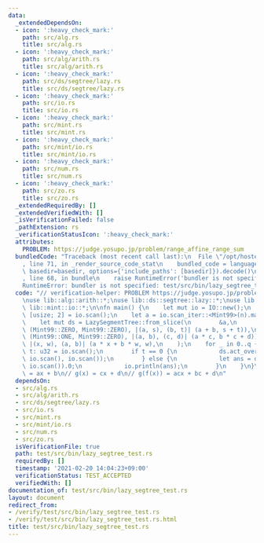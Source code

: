 ```yaml
---
data:
  _extendedDependsOn:
  - icon: ':heavy_check_mark:'
    path: src/alg.rs
    title: src/alg.rs
  - icon: ':heavy_check_mark:'
    path: src/alg/arith.rs
    title: src/alg/arith.rs
  - icon: ':heavy_check_mark:'
    path: src/ds/segtree/lazy.rs
    title: src/ds/segtree/lazy.rs
  - icon: ':heavy_check_mark:'
    path: src/io.rs
    title: src/io.rs
  - icon: ':heavy_check_mark:'
    path: src/mint.rs
    title: src/mint.rs
  - icon: ':heavy_check_mark:'
    path: src/mint/io.rs
    title: src/mint/io.rs
  - icon: ':heavy_check_mark:'
    path: src/num.rs
    title: src/num.rs
  - icon: ':heavy_check_mark:'
    path: src/zo.rs
    title: src/zo.rs
  _extendedRequiredBy: []
  _extendedVerifiedWith: []
  _isVerificationFailed: false
  _pathExtension: rs
  _verificationStatusIcon: ':heavy_check_mark:'
  attributes:
    PROBLEM: https://judge.yosupo.jp/problem/range_affine_range_sum
  bundledCode: "Traceback (most recent call last):\n  File \"/opt/hostedtoolcache/Python/3.9.1/x64/lib/python3.9/site-packages/onlinejudge_verify/documentation/build.py\"\
    , line 71, in _render_source_code_stat\n    bundled_code = language.bundle(stat.path,\
    \ basedir=basedir, options={'include_paths': [basedir]}).decode()\n  File \"/opt/hostedtoolcache/Python/3.9.1/x64/lib/python3.9/site-packages/onlinejudge_verify/languages/user_defined.py\"\
    , line 68, in bundle\n    raise RuntimeError('bundler is not specified: {}'.format(path.as_posix()))\n\
    RuntimeError: bundler is not specified: test/src/bin/lazy_segtree_test.rs\n"
  code: "// verification-helper: PROBLEM https://judge.yosupo.jp/problem/range_affine_range_sum\n\
    \nuse lib::alg::arith::*;\nuse lib::ds::segtree::lazy::*;\nuse lib::io::*;\nuse\
    \ lib::mint::io::*;\n\nfn main() {\n    let mut io = IO::new();\n    let [n, q]:\
    \ [usize; 2] = io.scan();\n    let a = io.scan_iter::<Mint99>(n).map(|a| (a, Mint99::ONE)).collect::<Vec<_>>();\n\
    \    let mut ds = LazySegmentTree::from_slice(\n        &a,\n        MonoidImpl(||\
    \ (Mint99::ZERO, Mint99::ZERO), |(a, s), (b, t)| (a + b, s + t)),\n        MonoidImpl(||\
    \ (Mint99::ONE, Mint99::ZERO), |(a, b), (c, d)| (a * c, b * c + d)),\n       \
    \ |(x, w), (a, b)| (a * x + b * w, w),\n    );\n    for _ in 0..q {\n        let\
    \ t: u32 = io.scan();\n        if t == 0 {\n            ds.act_over(io.scan(),\
    \ io.scan(), io.scan());\n        } else {\n            let ans = ds.ask(io.scan(),\
    \ io.scan()).0;\n            io.println(ans);\n        }\n    }\n}\n\n// f(x)\
    \ = ax + b\n// g(x) = cx + d\n// g(f(x)) = acx + bc + d\n"
  dependsOn:
  - src/alg.rs
  - src/alg/arith.rs
  - src/ds/segtree/lazy.rs
  - src/io.rs
  - src/mint.rs
  - src/mint/io.rs
  - src/num.rs
  - src/zo.rs
  isVerificationFile: true
  path: test/src/bin/lazy_segtree_test.rs
  requiredBy: []
  timestamp: '2021-02-20 14:04:23+09:00'
  verificationStatus: TEST_ACCEPTED
  verifiedWith: []
documentation_of: test/src/bin/lazy_segtree_test.rs
layout: document
redirect_from:
- /verify/test/src/bin/lazy_segtree_test.rs
- /verify/test/src/bin/lazy_segtree_test.rs.html
title: test/src/bin/lazy_segtree_test.rs
---
```

